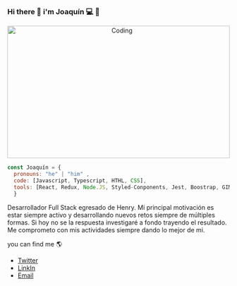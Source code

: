 ### Hi there 👋 i'm Joaquín 💻 🚀

<p  align="center">
<img src="https://user-images.githubusercontent.com/91435597/160306234-9f3dd045-319f-4914-ad61-c208746e905e.gif" alt="Coding" width="100%" height="300vh"/>
</p>

```js
const Joaquín = {
  pronouns: "he" | "him" ,
  code: [Javascript, Typescript, HTHL, CSS],
  tools: [React, Redux, Node.JS, Styled-Conponents, Jest, Boostrap, GIMP, Inkscape],
  }
  ```
  Desarrollador Full Stack egresado de Henry. Mi principal motivación es estar siempre activo y desarrollando nuevos retos siempre de múltiples formas. Si hoy no se la respuesta investigaré a fondo trayendo el resultado.
Me comprometo con mis actividades siempre dando lo mejor de mi.

  you can find me :earth_americas:
  - [Twitter](https://twitter.com/JoaquinR588)
  - [LinkIn](https://www.linkedin.com/in/joaquin58/)
  - <a href="mailto:emersonpess011108@gmail.com?">Email</a>
  
<!--
**Joaquin58/Joaquin58** is a ✨ _special_ ✨ repository because its `README.md` (this file) appears on your GitHub profile.
email image <img src="https://img.shields.io/badge/gmail-%23DD0031.svg?&style=for-the-badge&logo=gmail&logoColor=white"/>
Here are some ideas to get you started:

- 🔭 I’m currently working on ...
- 🌱 I’m currently learning ...
- 👯 I’m looking to collaborate on ...
- 🤔 I’m looking for help with ...
- 💬 Ask me about ...
- 📫 How to reach me: ...
- 😄 Pronouns: ...
- ⚡ Fun fact: ...
-->
